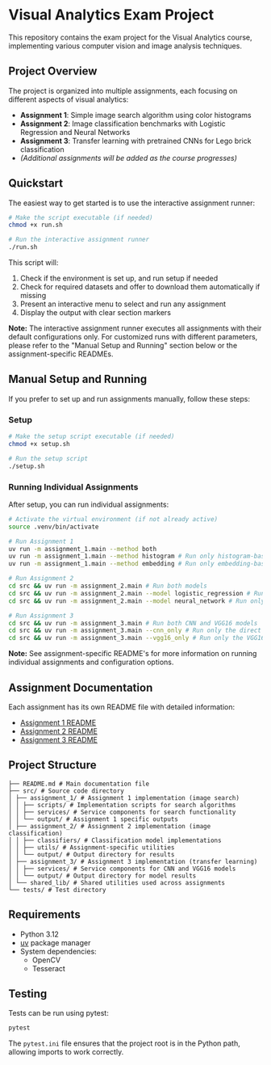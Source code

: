 # Visual Analytics Exam Project

This repository contains the exam project for the Visual Analytics course, implementing various computer vision and image analysis techniques.

## Project Overview

The project is organized into multiple assignments, each focusing on different aspects of visual analytics:

- **Assignment 1**: Simple image search algorithm using color histograms
- **Assignment 2**: Image classification benchmarks with Logistic Regression and Neural Networks
- **Assignment 3**: Transfer learning with pretrained CNNs for Lego brick classification
- *(Additional assignments will be added as the course progresses)*

## Quickstart

The easiest way to get started is to use the interactive assignment runner:

```bash
# Make the script executable (if needed)
chmod +x run.sh

# Run the interactive assignment runner
./run.sh
```

This script will:
1. Check if the environment is set up, and run setup if needed
2. Check for required datasets and offer to download them automatically if missing
3. Present an interactive menu to select and run any assignment
4. Display the output with clear section markers

**Note:** The interactive assignment runner executes all assignments with their default configurations only. For customized runs with different parameters, please refer to the "Manual Setup and Running" section below or the assignment-specific READMEs.

## Manual Setup and Running

If you prefer to set up and run assignments manually, follow these steps:

### Setup

```bash
# Make the setup script executable (if needed)
chmod +x setup.sh

# Run the setup script
./setup.sh
```

### Running Individual Assignments

After setup, you can run individual assignments:

```bash
# Activate the virtual environment (if not already active)
source .venv/bin/activate

# Run Assignment 1
uv run -m assignment_1.main --method both
uv run -m assignment_1.main --method histogram # Run only histogram-based search
uv run -m assignment_1.main --method embedding # Run only embedding-based search

# Run Assignment 2
cd src && uv run -m assignment_2.main # Run both models
cd src && uv run -m assignment_2.main --model logistic_regression # Run only logistic regression model
cd src && uv run -m assignment_2.main --model neural_network # Run only neural network model

# Run Assignment 3
cd src && uv run -m assignment_3.main # Run both CNN and VGG16 models
cd src && uv run -m assignment_3.main --cnn_only # Run only the direct CNN model
cd src && uv run -m assignment_3.main --vgg16_only # Run only the VGG16 transfer learning model
```
**Note:** See assignment-specific README's for more information on running individual assignments and configuration options.

## Assignment Documentation

Each assignment has its own README file with detailed information:

- [Assignment 1 README](src/assignment_1/README.md)
- [Assignment 2 README](src/assignment_2/README.md)
- [Assignment 3 README](src/assignment_3/README.md)

## Project Structure

```.
├── README.md # Main documentation file
├── src/ # Source code directory
│ ├── assignment_1/ # Assignment 1 implementation (image search)
│ │ ├── scripts/ # Implementation scripts for search algorithms
│ │ ├── services/ # Service components for search functionality
│ │ └── output/ # Assignment 1 specific outputs
│ ├── assignment_2/ # Assignment 2 implementation (image classification)
│ │ ├── classifiers/ # Classification model implementations
│ │ ├── utils/ # Assignment-specific utilities
│ │ └── output/ # Output directory for results
│ ├── assignment_3/ # Assignment 3 implementation (transfer learning)
│ │ ├── services/ # Service components for CNN and VGG16 models
│ │ └── output/ # Output directory for model results
│ └── shared_lib/ # Shared utilities used across assignments
└── tests/ # Test directory
```
## Requirements

- Python 3.12
- [uv](https://github.com/astral-sh/uv) package manager
- System dependencies:
  - OpenCV
  - Tesseract

## Testing

Tests can be run using pytest:

```bash
pytest
```

The `pytest.ini` file ensures that the project root is in the Python path, allowing imports to work correctly.